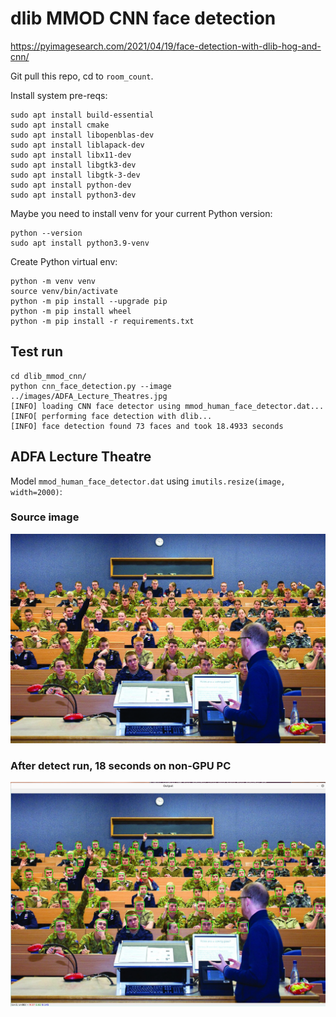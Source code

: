 # dlib MMOD CNN face detection

https://pyimagesearch.com/2021/04/19/face-detection-with-dlib-hog-and-cnn/

Git pull this repo, cd to `room_count`.

Install system pre-reqs:
```
sudo apt install build-essential
sudo apt install cmake
sudo apt install libopenblas-dev
sudo apt install liblapack-dev
sudo apt install libx11-dev
sudo apt install libgtk3-dev
sudo apt install libgtk-3-dev
sudo apt install python-dev
sudo apt install python3-dev
```

Maybe you need to install venv for your current Python version:
```
python --version
sudo apt install python3.9-venv
```

Create Python virtual env:
```
python -m venv venv
source venv/bin/activate
python -m pip install --upgrade pip
python -m pip install wheel
python -m pip install -r requirements.txt
```

## Test run
```
cd dlib_mmod_cnn/
python cnn_face_detection.py --image ../images/ADFA_Lecture_Theatres.jpg
[INFO] loading CNN face detector using mmod_human_face_detector.dat...
[INFO[ performing face detection with dlib...
[INFO] face detection found 73 faces and took 18.4933 seconds
```

## ADFA Lecture Theatre

Model `mmod_human_face_detector.dat` using `imutils.resize(image, width=2000)`:

### Source image
![pre detect](../images/ADFA_Lecture_Theatres.jpg)

### After detect run, 18 seconds on non-GPU PC

![post detect](../images/ADFA_Lecture_Theatres_detect.jpg)
